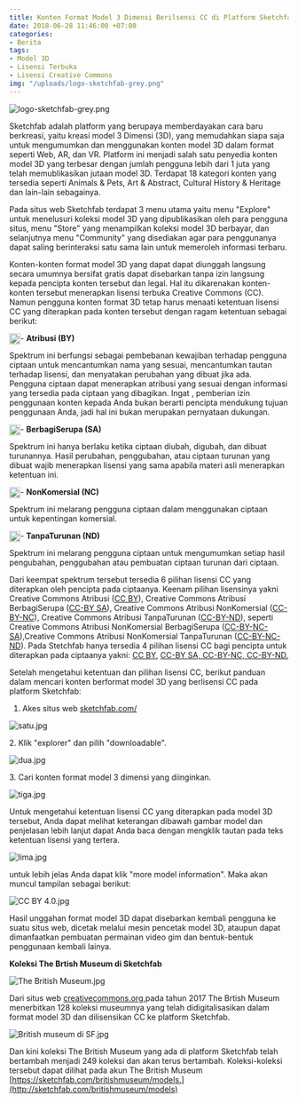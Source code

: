 ```yaml
---
title: Konten Format Model 3 Dimensi Berilsensi CC di Platform Sketchfab
date: 2018-06-28 11:46:00 +07:00
categories:
- Berita
tags:
- Model 3D
- Lisensi Terbuka
- Lisensi Creative Commons
img: "/uploads/logo-sketchfab-grey.png"
---
```


![logo-sketchfab-grey.png](/uploads/logo-sketchfab-grey.png)

Sketchfab adalah platform yang berupaya memberdayakan cara baru berkreasi, yaitu kreasi model 3 Dimensi (3D), yang memudahkan siapa saja untuk mengumumkan dan menggunakan konten model 3D dalam format seperti Web, AR, dan VR. Platform ini menjadi salah satu penyedia konten model 3D yang terbesar dengan jumlah pengguna  lebih dari 1 juta  yang telah memublikasikan jutaan model 3D. Terdapat 18 kategori konten yang tersedia seperti Animals & Pets, Art & Abstract, Cultural History & Heritage dan lain-lain sebagainya.

Pada situs web Sketchfab terdapat 3 menu utama yaitu menu "Explore" untuk menelusuri koleksi model 3D yang dipublikasikan oleh para pengguna situs,  menu "Store" yang menampilkan koleksi model 3D berbayar, dan selanjutnya menu "Community" yang  disediakan agar para penggunanya dapat saling berinteraksi satu sama lain untuk memeroleh informasi terbaru.

Konten-konten format model 3D yang dapat  dapat diunggah langsung secara umumnya bersifat gratis dapat disebarkan tanpa izin langsung kepada pencipta konten tersebut dan legal. Hal itu dikarenakan konten-konten tersebut menerapkan lisensi terbuka Creative Commons (CC).  Namun pengguna konten format 3D tetap harus menaati ketentuan lisensi CC yang diterapkan pada konten tersebut  dengan ragam ketentuan sebagai berikut:

<img style="float: left;" src="/uploads/BY-354f63.png" class="img-responsive" width="20"> - **Atribusi (BY)**

Spektrum ini berfungsi sebagai pembebanan kewajiban terhadap pengguna ciptaan untuk  mencantumkan nama yang sesuai, mencantumkan tautan terhadap lisensi, dan menyatakan perubahan yang dibuat jika ada. Pengguna ciptaan dapat menerapkan atribusi yang sesuai dengan informasi yang tersedia pada ciptaan yang dibagikan. Ingat , pemberian izin penggunaan konten kepada Anda bukan berarti pencipta mendukung tujuan penggunaan Anda, jadi hal ini bukan merupakan pernyataan dukungan.

<img style="float: left;" src="/uploads/SA.png" class="img-responsive" width="20"> - **BerbagiSerupa (SA)**

Spektrum ini hanya berlaku ketika ciptaan diubah, digubah, dan dibuat turunannya. Hasil perubahan, penggubahan, atau ciptaan turunan yang dibuat wajib menerapkan lisensi yang sama apabila materi asli menerapkan ketentuan ini.

<img style="float: left;" src="/uploads/NC.png" class="img-responsive" width="20"> - **NonKomersial (NC)**

Spektrum ini melarang pengguna ciptaan dalam menggunakan ciptaan untuk kepentingan komersial.

<img style="float: left;" src="/uploads/ND.png" class="img-responsive" width="20"> - **TanpaTurunan (ND)**

Spektrum ini melarang pengguna ciptaan untuk mengumumkan setiap hasil pengubahan, penggubahan atau pembuatan ciptaan turunan dari ciptaan.

Dari keempat spektrum  tersebut tersedia 6 pilihan lisensi CC yang diterapkan oleh pencipta pada ciptaanya. Keenam pilihan lisensinya  yakni Creative Commons Atribusi ([CC BY](http://creativecommons.org/licenses/by/4.0/deed.id)), Creative Commons Atribusi BerbagiSerupa ([CC-BY SA](http://creativecommons.org/licenses/by-sa/4.0/deed.id)),  Creative Commons Atribusi NonKomersial ([CC-BY-NC](http://creativecommons.org/licenses/by-nc/4.0/deed.id)), Creative Commons Atribusi TanpaTurunan ([CC-BY-ND](http://creativecommons.org/licenses/by-nd/4.0/deed.id)), seperti  Creative Commons Atribusi NonKomersial BerbagiSerupa ([CC-BY-NC-SA](http://creativecommons.org/licenses/by-nc-sa/4.0/deed.id)),Creative Commons Atribusi NonKomersial TanpaTurunan ([CC-BY-NC-ND](http://creativecommons.org/licenses/by-nc-nd/4.0/deed.id)). Pada Stetchfab hanya tersedia 4 pilihan lisensi CC bagi pencipta untuk diterapkan pada ciptaanya yakni: [CC BY](http://creativecommons.org/licenses/by/4.0/deed.id), [CC-BY SA, ](http://creativecommons.org/licenses/by-sa/4.0/deed.id)[CC-BY-NC, ](http://creativecommons.org/licenses/by-nc/4.0/deed.id)[CC-BY-ND. ](http://creativecommons.org/licenses/by-nd/4.0/deed.id)

Setelah mengetahui ketentuan dan pilihan lisensi CC, berikut panduan dalam mencari konten berformat model 3D yang berlisensi CC pada platform Sketchfab:

1. Akes situs web  [sketchfab.com/](http://sketchfab.com/)

![satu.jpg](/uploads/satu.jpg)

2\. Klik "explorer" dan pilih "downloadable".

![dua.jpg](/uploads/dua.jpg)

3\. Cari konten format model 3 dimensi yang diinginkan.

![tiga.jpg](/uploads/tiga.jpg)

Untuk mengetahui ketentuan lisensi CC yang diterapkan pada model 3D tersebut, Anda dapat melihat keterangan dibawah gambar model dan penjelasan lebih lanjut dapat Anda baca dengan mengklik tautan pada teks ketentuan lisensi yang tertera.

![lima.jpg](/uploads/lima.jpg)

untuk lebih jelas Anda dapat klik "more model information". Maka akan muncul tampilan sebagai berikut:

![CC BY 4.0.jpg](/uploads/CC%20BY%204.0.jpg)

Hasil unggahan format model 3D dapat disebarkan kembali pengguna ke suatu situs web, dicetak melalui mesin pencetak model 3D, ataupun dapat dimanfaatkan pembuatan permainan video gim dan bentuk-bentuk penggunaan kembali lainya.

**Koleksi The Brtish Museum  di Sketchfab**

![The British Museum.jpg](/uploads/The%20British%20Museum.jpg)

Dari situs web [creativecommons.org,](http://creativecommons.org/2017/04/28/state-of-the-commons-2016/sketchfab-2/)pada tahun 2017 The Brtish Museum menerbitkan 128 koleksi museumnya yang telah didigitalisasikan dalam format model 3D dan dilisensikan CC  ke platform Sketchfab.

![British museum di SF.jpg](/uploads/British%20museum%20di%20SF.jpg)

Dan kini koleksi The British Museum yang ada di platform Sketchfab telah bertambah menjadi 249 koleksi dan akan terus bertambah. Koleksi-koleksi tersebut dapat dilihat pada akun The British Museum [https://sketchfab.com/britishmuseum/models.](http://sketchfab.com/britishmuseum/models)